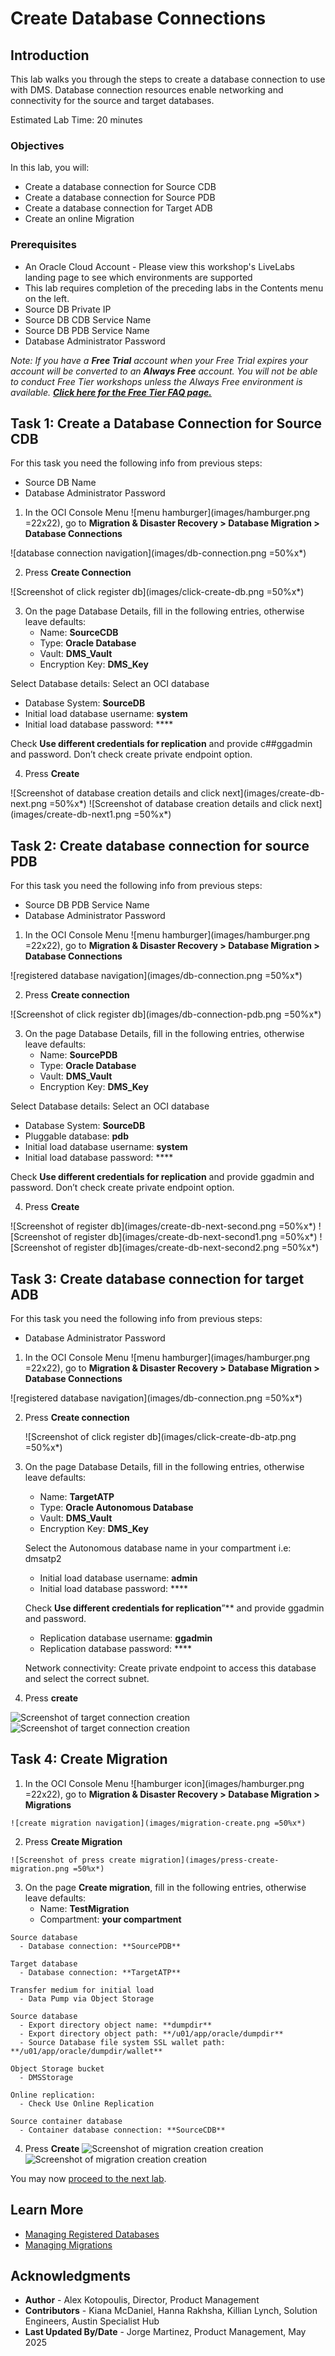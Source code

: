 # Create Database Connections

## Introduction

This lab walks you through the steps to create a database connection to use with DMS. Database connection resources enable networking and connectivity for the source and target databases.

Estimated Lab Time: 20 minutes

### Objectives

In this lab, you will:
* Create a database connection for Source CDB
* Create a database connection for Source PDB
* Create a database connection for Target ADB
* Create an online Migration

### Prerequisites

* An Oracle Cloud Account - Please view this workshop's LiveLabs landing page to see which environments are supported
* This lab requires completion of the preceding labs in the Contents menu on the left.
* Source DB Private IP
* Source DB CDB Service Name
* Source DB PDB Service Name
* Database Administrator Password

*Note: If you have a **Free Trial** account when your Free Trial expires your account will be converted to an **Always Free** account. You will not be able to conduct Free Tier workshops unless the Always Free environment is available. **[Click here for the Free Tier FAQ page.](https://www.oracle.com/cloud/free/faq.html)***

## Task 1: Create a Database Connection for Source CDB

For this task you need the following info from previous steps:
* Source DB  Name
* Database Administrator Password

1. In the OCI Console Menu ![menu hamburger](images/hamburger.png =22x22), go to **Migration & Disaster Recovery > Database Migration > Database Connections**

  ![database connection navigation](images/db-connection.png =50%x*)

2. Press **Create Connection**

  ![Screenshot of click register db](images/click-create-db.png =50%x*)

3. On the page Database Details, fill in the following entries, otherwise leave defaults:
    - Name: **SourceCDB**
    - Type: **Oracle Database**
    - Vault: **DMS_Vault**
    - Encryption Key: **DMS_Key**

  Select Database details: Select an OCI database
   - Database System: **SourceDB**
   - Initial load database username: **system**
   - Initial load database password: \****

Check **Use different credentials for replication** and provide c##ggadmin and password.
Don’t check create private endpoint option.

4. Press **Create**

  ![Screenshot of database creation details and click next](images/create-db-next.png =50%x*)
   ![Screenshot of database creation details and click next](images/create-db-next1.png =50%x*)


## Task 2: Create database connection for source PDB

For this task you need the following info from previous steps:
* Source DB PDB Service Name
* Database Administrator Password

1. In the OCI Console Menu ![menu hamburger](images/hamburger.png =22x22), go to **Migration & Disaster Recovery > Database Migration > Database Connections**

  ![registered database navigation](images/db-connection.png =50%x*)

2. Press **Create connection**

  ![Screenshot of click register db](images/db-connection-pdb.png =50%x*)

3. On the page Database Details, fill in the following entries, otherwise leave defaults:
    - Name: **SourcePDB**
    - Type: **Oracle Database**
    - Vault: **DMS_Vault**
    - Encryption Key: **DMS_Key**

  Select Database details: Select an OCI database
   - Database System: **SourceDB**
   - Pluggable database: **pdb**
   - Initial load database username: **system**
   - Initial load database password: \****

Check **Use different credentials for replication** and provide ggadmin and password.
Don’t check create private endpoint option.


4. Press **Create**

  ![Screenshot of register db](images/create-db-next-second.png =50%x*)
  ![Screenshot of register db](images/create-db-next-second1.png =50%x*)
  ![Screenshot of register db](images/create-db-next-second2.png =50%x*)

  

## Task 3: Create database connection for target ADB

For this task you need the following info from previous steps:
* Database Administrator Password

1. In the OCI Console Menu ![menu hamburger](images/hamburger.png =22x22), go to **Migration & Disaster Recovery > Database Migration > Database Connections**

  ![registered database navigation](images/db-connection.png =50%x*)

2. Press **Create connection**

   ![Screenshot of click register db](images/click-create-db-atp.png =50%x*)

3. On the page Database Details, fill in the following entries, otherwise leave defaults:
    - Name: **TargetATP**
    - Type: **Oracle Autonomous Database**
    - Vault: **DMS_Vault**
    - Encryption Key: **DMS_Key**

   Select the Autonomous database name in your compartment i.e: dmsatp2
    - Initial load database username: **admin**
    - Initial load database password: \****

   Check **Use different credentials for replication**”** and provide ggadmin and password.
    - Replication database username: **ggadmin**
    - Replication database password: \****
   
   Network connectivity: Create private endpoint to access this database and select the correct subnet.

4. Press **create**

  ![Screenshot of target connection creation ](images/target-press-next.png )
  ![Screenshot of target connection creation ](images/target-press-next-b.png )


## Task 4: Create Migration

  1. In the OCI Console Menu ![hamburger icon](images/hamburger.png =22x22), go to **Migration & Disaster Recovery > Database Migration > Migrations**

    ![create migration navigation](images/migration-create.png =50%x*)

  2. Press **Create Migration**

    ![Screenshot of press create migration](images/press-create-migration.png =50%x*)

  3. On the page **Create migration**, fill in the following entries, otherwise leave defaults:
      - Name: **TestMigration**
      - Compartment: **your compartment**
      
    Source database
      - Database connection: **SourcePDB**

    Target database
      - Database connection: **TargetATP** 

    Transfer medium for initial load
      - Data Pump via Object Storage

    Source database
      - Export directory object name: **dumpdir**
      - Export directory object path: **/u01/app/oracle/dumpdir**
      - Source Database file system SSL wallet path: **/u01/app/oracle/dumpdir/wallet**

    Object Storage bucket
      - DMSStorage

    Online replication:
      - Check Use Online Replication 

    Source container database
      - Container database connection: **SourceCDB** 

     
  4. Press **Create** 
  ![Screenshot of migration creation creation ](images/add-details.png )
  ![Screenshot of migration creation creation ](images/select-databases.png )

  
You may now [proceed to the next lab](#next).

## Learn More

* [Managing Registered Databases](https://docs.oracle.com/en-us/iaas/database-migration/doc/managing-registered-databases.html)
* [Managing Migrations](https://docs.oracle.com/en-us/iaas/database-migration/doc/managing-migrations.html)


## Acknowledgments
* **Author** - Alex Kotopoulis, Director, Product Management
* **Contributors** -  Kiana McDaniel, Hanna Rakhsha, Killian Lynch, Solution Engineers, Austin Specialist Hub
* **Last Updated By/Date** - Jorge Martinez, Product Management, May 2025
